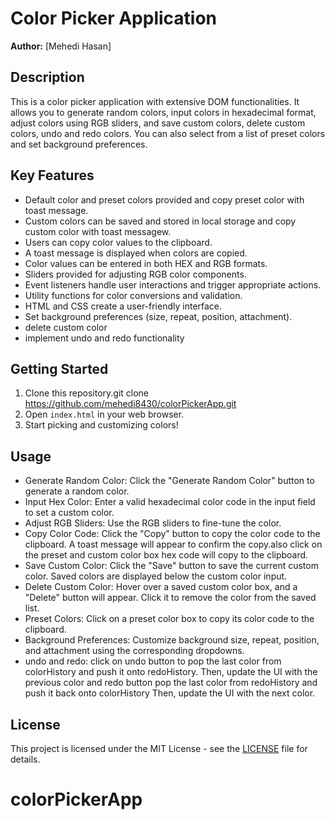 # Color Picker Application

**Author:** [Mehedi Hasan]

## Description

This is a color picker application with extensive DOM functionalities. It allows you to generate random colors, input colors in hexadecimal format, adjust colors using RGB sliders, and save custom colors, delete custom colors, undo and redo colors. You can also select from a list of preset colors and set background preferences.

## Key Features

- Default color and preset colors provided and copy preset color with toast message.
- Custom colors can be saved and stored in local storage and copy custom color with toast messagew.
- Users can copy color values to the clipboard.
- A toast message is displayed when colors are copied.
- Color values can be entered in both HEX and RGB formats.
- Sliders provided for adjusting RGB color components.
- Event listeners handle user interactions and trigger appropriate actions.
- Utility functions for color conversions and validation.
- HTML and CSS create a user-friendly interface.
- Set background preferences (size, repeat, position, attachment).
- delete custom color
- implement undo and redo functionality

## Getting Started

1. Clone this repository.git clone <https://github.com/mehedi8430/colorPickerApp.git>
2. Open `index.html` in your web browser.
3. Start picking and customizing colors!

## Usage

- Generate Random Color: Click the "Generate Random Color" button to generate a random color.
- Input Hex Color: Enter a valid hexadecimal color code in the input field to set a custom color.
- Adjust RGB Sliders: Use the RGB sliders to fine-tune the color.
- Copy Color Code: Click the "Copy" button to copy the color code to the clipboard. A toast message will appear to confirm the copy.also click on the preset and custom color box hex code will copy to the clipboard.
- Save Custom Color: Click the "Save" button to save the current custom color. Saved colors are displayed below the custom color input.
- Delete Custom Color: Hover over a saved custom color box, and a "Delete" button will appear. Click it to remove the color from the saved list.
- Preset Colors: Click on a preset color box to copy its color code to the clipboard.
- Background Preferences: Customize background size, repeat, position, and attachment using the corresponding dropdowns.
- undo and redo: click on undo button to pop the last color from colorHistory and push it onto redoHistory. Then, update the UI with the previous color and redo button pop the last color from redoHistory and push it back onto colorHistory Then, update the UI with the next color.

## License

This project is licensed under the MIT License - see the [LICENSE](LICENSE) file for details.
# colorPickerApp
